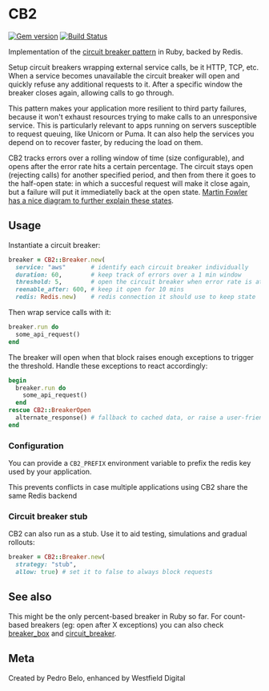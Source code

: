 # CB2

[![Gem version](http://img.shields.io/gem/v/cb2.svg)](https://rubygems.org/gems/cb2)
[![Build Status](https://travis-ci.org/pedro/cb2.svg?branch=master)](https://travis-ci.org/pedro/cb2)

Implementation of the [circuit breaker pattern](http://martinfowler.com/bliki/CircuitBreaker.html) in Ruby, backed by Redis.

Setup circuit breakers wrapping external service calls, be it HTTP, TCP, etc. When a service becomes unavailable the circuit breaker will open and quickly refuse any additional requests to it. After a specific window the breaker closes again, allowing calls to go through.

This pattern makes your application more resilient to third party failures, because it won't exhaust resources trying to make calls to an unresponsive service. This is particularly relevant to apps running on servers susceptible to request queuing, like Unicorn or Puma. It can also help the services you depend on to recover faster, by reducing the load on them.

CB2 tracks errors over a rolling window of time (size configurable), and opens after the error rate hits a certain percentage. The circuit stays open (rejecting calls) for another specified period, and then from there it goes to the half-open state: in which a succesful request will make it close again, but a failure will put it immediatelly back at the open state. [Martin Fowler has a nice diagram to further explain these states](http://martinfowler.com/bliki/CircuitBreaker.html).


## Usage

Instantiate a circuit breaker:

```ruby
breaker = CB2::Breaker.new(
  service: "aws"       # identify each circuit breaker individually
  duration: 60,        # keep track of errors over a 1 min window
  threshold: 5,        # open the circuit breaker when error rate is at 5%
  reenable_after: 600, # keep it open for 10 mins
  redis: Redis.new)    # redis connection it should use to keep state
```

Then wrap service calls with it:

```ruby
breaker.run do
  some_api_request()
end
```

The breaker will open when that block raises enough exceptions to trigger the threshold. Handle these exceptions to react accordingly:

```ruby
begin
  breaker.run do
    some_api_request()
  end
rescue CB2::BreakerOpen
  alternate_response() # fallback to cached data, or raise a user-friendly exception
end
```

### Configuration

You can provide a `CB2_PREFIX` environment variable to prefix the redis key used by your application.

This prevents conflicts in case multiple applications using CB2 share the same Redis backend

### Circuit breaker stub

CB2 can also run as a stub. Use it to aid testing, simulations and gradual rollouts:

```ruby
breaker = CB2::Breaker.new(
  strategy: "stub",
  allow: true) # set it to false to always block requests
```

## See also

This might be the only percent-based breaker in Ruby so far. For count-based breakers (eg: open after X exceptions) you can also check [breaker_box](https://github.com/sittercity/breaker_box) and [circuit_breaker](https://github.com/wsargent/circuit_breaker).

## Meta

Created by Pedro Belo, enhanced by Westfield Digital
